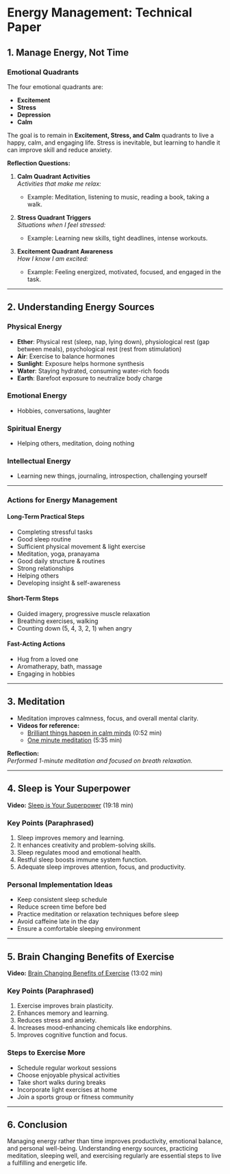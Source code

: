 # Energy Management: Technical Paper

## 1. Manage Energy, Not Time

### Emotional Quadrants
The four emotional quadrants are:

- **Excitement**  
- **Stress**  
- **Depression**  
- **Calm**  

The goal is to remain in **Excitement, Stress, and Calm** quadrants to live a happy, calm, and engaging life. Stress is inevitable, but learning to handle it can improve skill and reduce anxiety.

**Reflection Questions:**

1. **Calm Quadrant Activities**  
   *Activities that make me relax:*
   - Example: Meditation, listening to music, reading a book, taking a walk.

2. **Stress Quadrant Triggers**  
   *Situations when I feel stressed:*
   - Example: Learning new skills, tight deadlines, intense workouts.

3. **Excitement Quadrant Awareness**  
   *How I know I am excited:*
   - Example: Feeling energized, motivated, focused, and engaged in the task.

---

## 2. Understanding Energy Sources

### Physical Energy
- **Ether**: Physical rest (sleep, nap, lying down), physiological rest (gap between meals), psychological rest (rest from stimulation)  
- **Air**: Exercise to balance hormones  
- **Sunlight**: Exposure helps hormone synthesis  
- **Water**: Staying hydrated, consuming water-rich foods  
- **Earth**: Barefoot exposure to neutralize body charge  

### Emotional Energy
- Hobbies, conversations, laughter  

### Spiritual Energy
- Helping others, meditation, doing nothing  

### Intellectual Energy
- Learning new things, journaling, introspection, challenging yourself  

---

### Actions for Energy Management

#### Long-Term Practical Steps
- Completing stressful tasks  
- Good sleep routine  
- Sufficient physical movement & light exercise  
- Meditation, yoga, pranayama  
- Good daily structure & routines  
- Strong relationships  
- Helping others  
- Developing insight & self-awareness  

#### Short-Term Steps
- Guided imagery, progressive muscle relaxation  
- Breathing exercises, walking  
- Counting down (5, 4, 3, 2, 1) when angry  

#### Fast-Acting Actions
- Hug from a loved one  
- Aromatherapy, bath, massage  
- Engaging in hobbies  

---

## 3. Meditation

- Meditation improves calmness, focus, and overall mental clarity.  
- **Videos for reference:**
  - [Brilliant things happen in calm minds](https://www.youtube.com/watch?v=lACf4O_eSt0) (0:52 min)  
  - [One minute meditation](https://www.youtube.com/watch?v=F6eFFCi12v8) (5:35 min)  

**Reflection:**  
*Performed 1-minute meditation and focused on breath relaxation.*

---

## 4. Sleep is Your Superpower

**Video:** [Sleep is Your Superpower](https://www.youtube.com/watch?v=5MuIMqhT8DM) (19:18 min)

### Key Points (Paraphrased)
1. Sleep improves memory and learning.  
2. It enhances creativity and problem-solving skills.  
3. Sleep regulates mood and emotional health.  
4. Restful sleep boosts immune system function.  
5. Adequate sleep improves attention, focus, and productivity.  

### Personal Implementation Ideas
- Keep consistent sleep schedule  
- Reduce screen time before bed  
- Practice meditation or relaxation techniques before sleep  
- Avoid caffeine late in the day  
- Ensure a comfortable sleeping environment  

---

## 5. Brain Changing Benefits of Exercise

**Video:** [Brain Changing Benefits of Exercise](https://www.youtube.com/watch?v=BHY0FxzoKZE) (13:02 min)

### Key Points (Paraphrased)
1. Exercise improves brain plasticity.  
2. Enhances memory and learning.  
3. Reduces stress and anxiety.  
4. Increases mood-enhancing chemicals like endorphins.  
5. Improves cognitive function and focus.  

### Steps to Exercise More
- Schedule regular workout sessions  
- Choose enjoyable physical activities  
- Take short walks during breaks  
- Incorporate light exercises at home  
- Join a sports group or fitness community  

---

## 6. Conclusion

Managing energy rather than time improves productivity, emotional balance, and personal well-being. Understanding energy sources, practicing meditation, sleeping well, and exercising regularly are essential steps to live a fulfilling and energetic life.
